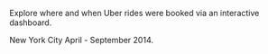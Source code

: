 Explore where and when Uber rides were booked via an interactive dashboard.

New York City April - September 2014.